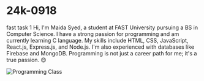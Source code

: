 # 24k-0918
fast task 1
Hi, I'm Maida Syed, a student at FAST University pursuing a BS in Computer Science.
I have a strong passion for programming and am currently learning C language.
My skills include HTML, CSS, JavaScript, React.js, Express.js, and Node.js. I'm also experienced with databases like Firebase and MongoDB.
Programming is not just a career path for me; it's a true passion. 😊

![Programming Class]([https://github.com/username/repository_name/blob/main/path_to_image/your_image.png](https://github.com/MaidaSyed/24k-0918/blob/main/OIG4.hDIgh.jpg?raw=true))



